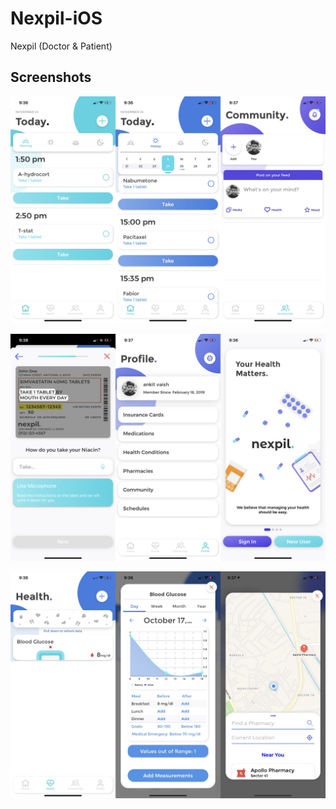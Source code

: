 # Nexpil-iOS
Nexpil (Doctor &amp; Patient)

## Screenshots


![screen1](https://github.com/BlackGold-1989/Nexpil-iOS/blob/main/screen1.png)

![screen2](https://github.com/BlackGold-1989/Nexpil-iOS/blob/main/screen2.png)

![screen3](https://github.com/BlackGold-1989/Nexpil-iOS/blob/main/screen3.png)
